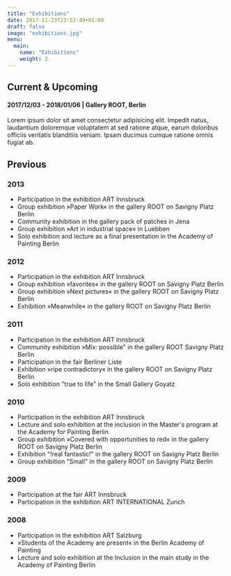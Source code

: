 ```yaml
---
title: "Exhibitions"
date: 2017-11-23T23:53:49+01:00
draft: false
image: "exhibitions.jpg"
menu:
  main:
    name: "Exhibitions"
    weight: 2
---
```


## Current & Upcoming

#### 2017/12/03 - 2018/01/06 | Gallery ROOT, Berlin

Lorem ipsum dolor sit amet consectetur adipisicing elit. Impedit natus, laudantium doloremque voluptatem at sed ratione atque, earum doloribus officiis veritatis blanditiis veniam. Ipsam ducimus cumque ratione omnis fugiat ab.

## Previous

### 2013

- Participation in the exhibition ART Innsbruck
- Group exhibition »Paper Work« in the gallery ROOT on Savigny Platz Berlin
- Community exhibition in the gallery pack of patches in Jena
- Group exhibition »Art in industrial space« in Luebben
- Solo exhibition and lecture as a final presentation in the Academy of Painting Berlin

### 2012

- Participation in the exhibition ART Innsbruck
- Group exhibition »favorites« in the gallery ROOT on Savigny Platz Berlin
- Group exhibition »Next pictures« in the gallery ROOT on Savigny Platz Berlin
- Exhibition »Meanwhile« in the gallery ROOT on Savigny Platz Berlin

### 2011

- Participation in the exhibition ART Innsbruck
- Community exhibition »Mix: possible" in the gallery ROOT Savigny Platz Berlin
- Participation in the fair Berliner Liste
- Exhibition »ripe contradictory« in the gallery ROOT on Savigny Platz Berlin
- Solo exhibition "true to life" in the Small Gallery Goyatz

### 2010

- Participation in the exhibition ART Innsbruck
- Lecture and solo exhibition at the inclusion in the Master's program at the Academy for Painting Berlin
- Group exhibition »Covered with opportunities to red« in the gallery ROOT on Savigny Platz Berlin
- Exhibition "!real fantastic!" in the gallery ROOT on Savigny Platz Berlin
- Group exhibition "Small" in the gallery ROOT on Savigny Platz Berlin

### 2009

- Participation at the fair ART Innsbruck
- Participation in the exhibition ART INTERNATIONAL Zurich

### 2008

- Participation in the exhibition ART Salzburg
- »Students of the Academy are present« in the Berlin Academy of Painting
- Lecture and solo exhibition at the Inclusion in the main study in the Academy of Painting Berlin